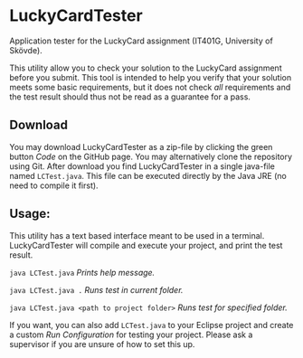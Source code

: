<!--
SPDX-FileCopyrightText: 2022 Erik Billing <erik.billing@his.se>

SPDX-License-Identifier: GPL-3.0-or-later
-->

# LuckyCardTester
Application tester for the LuckyCard assignment (IT401G, University of Skövde).

This utility allow you to check your solution to the LuckyCard assignment before you submit. This tool is intended to help you verify that your solution meets some basic requirements, but it does not check _all_ requirements and the test result should thus not be read as a guarantee for a pass.

## Download
You may download LuckyCardTester as a zip-file by clicking the green button *Code* on the GitHub page. You may alternatively clone the repository using Git. After download you find LuckyCardTester in a single java-file named `LCTest.java`. This file can be executed directly by the Java JRE (no need to compile it first). 

## Usage: 
This utility has a text based interface meant to be used in a terminal. LuckyCardTester will compile and execute your project, and print the test result. 

`java LCTest.java`   _Prints help message._

`java LCTest.java .`   _Runs test in current folder._

`java LCTest.java <path to project folder>`   _Runs test for specified folder._

If you want, you can also add `LCTest.java` to your Eclipse project and create a custom *Run Configuration* for testing your project. Please ask a supervisor if you are unsure of how to set this up.  
 
